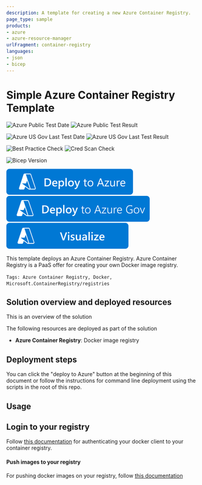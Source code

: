 ```yaml
---
description: A template for creating a new Azure Container Registry.
page_type: sample
products:
- azure
- azure-resource-manager
urlFragment: container-registry
languages:
- json
- bicep
---
```

# Simple Azure Container Registry Template

![Azure Public Test Date](https://azurequickstartsservice.blob.core.windows.net/badges/quickstarts/microsoft.containerregistry/container-registry/PublicLastTestDate.svg)
![Azure Public Test Result](https://azurequickstartsservice.blob.core.windows.net/badges/quickstarts/microsoft.containerregistry/container-registry/PublicDeployment.svg)

![Azure US Gov Last Test Date](https://azurequickstartsservice.blob.core.windows.net/badges/quickstarts/microsoft.containerregistry/container-registry/FairfaxLastTestDate.svg)
![Azure US Gov Last Test Result](https://azurequickstartsservice.blob.core.windows.net/badges/quickstarts/microsoft.containerregistry/container-registry/FairfaxDeployment.svg)

![Best Practice Check](https://azurequickstartsservice.blob.core.windows.net/badges/quickstarts/microsoft.containerregistry/container-registry/BestPracticeResult.svg)
![Cred Scan Check](https://azurequickstartsservice.blob.core.windows.net/badges/quickstarts/microsoft.containerregistry/container-registry/CredScanResult.svg)

![Bicep Version](https://azurequickstartsservice.blob.core.windows.net/badges/quickstarts/microsoft.containerregistry/container-registry/BicepVersion.svg)

[![Deploy To Azure](https://raw.githubusercontent.com/Azure/azure-quickstart-templates/master/1-CONTRIBUTION-GUIDE/images/deploytoazure.svg?sanitize=true)](https://portal.azure.com/#create/Microsoft.Template/uri/https%3A%2F%2Fraw.githubusercontent.com%2FAzure%2Fazure-quickstart-templates%2Fmaster%2Fquickstarts%2Fmicrosoft.containerregistry%2Fcontainer-registry%2Fazuredeploy.json)
[![Deploy To Azure US Gov](https://raw.githubusercontent.com/Azure/azure-quickstart-templates/master/1-CONTRIBUTION-GUIDE/images/deploytoazuregov.svg?sanitize=true)](https://portal.azure.us/#create/Microsoft.Template/uri/https%3A%2F%2Fraw.githubusercontent.com%2FAzure%2Fazure-quickstart-templates%2Fmaster%2Fquickstarts%2Fmicrosoft.containerregistry%2Fcontainer-registry%2Fazuredeploy.json)
[![Visualize](https://raw.githubusercontent.com/Azure/azure-quickstart-templates/master/1-CONTRIBUTION-GUIDE/images/visualizebutton.svg?sanitize=true)](http://armviz.io/#/?load=https%3A%2F%2Fraw.githubusercontent.com%2FAzure%2Fazure-quickstart-templates%2Fmaster%2Fquickstarts%2Fmicrosoft.containerregistry%2Fcontainer-registry%2Fazuredeploy.json)

This template deploys an Azure Container Registry. Azure Container Registry is a PaaS offer for creating your own Docker image registry.

`Tags: Azure Container Registry, Docker, Microsoft.ContainerRegistry/registries`

## Solution overview and deployed resources

This is an overview of the solution

The following resources are deployed as part of the solution

- **Azure Container Registry**: Docker image registry

## Deployment steps

You can click the "deploy to Azure" button at the beginning of this document or follow the instructions for command line deployment using the scripts in the root of this repo.

## Usage

## Login to your registry

Follow [this documentation](https://learn.microsoft.com/azure/container-registry/container-registry-authentication) for authenticating your docker client to your container registry.

#### Push images to your registry

For pushing docker images on your registry, follow [this documentation](https://learn.microsoft.com/azure/container-registry/container-registry-get-started-docker-cli)
